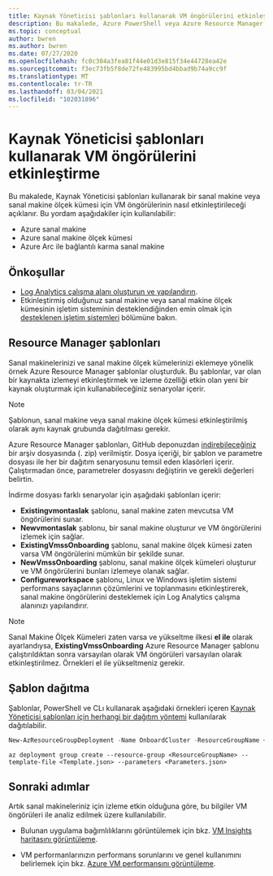 ```yaml
---
title: Kaynak Yöneticisi şablonları kullanarak VM öngörülerini etkinleştirme
description: Bu makalede, Azure PowerShell veya Azure Resource Manager şablonlarını kullanarak bir veya daha fazla Azure sanal makinesi veya sanal makine ölçek kümesi için VM öngörülerini nasıl etkinleştireceğinizi açıklanmaktadır.
ms.topic: conceptual
author: bwren
ms.author: bwren
ms.date: 07/27/2020
ms.openlocfilehash: fc0c304a3fea81f44e01d3e815f34e44728ea42e
ms.sourcegitcommit: f3ec73fb5f8de72fe483995bd4bbad9b74a9cc9f
ms.translationtype: MT
ms.contentlocale: tr-TR
ms.lasthandoff: 03/04/2021
ms.locfileid: "102031896"
---
```

# <a name="enable-vm-insights-using-resource-manager-templates"></a>Kaynak Yöneticisi şablonları kullanarak VM öngörülerini etkinleştirme
Bu makalede, Kaynak Yöneticisi şablonları kullanarak bir sanal makine veya sanal makine ölçek kümesi için VM öngörülerinin nasıl etkinleştirileceği açıklanır. Bu yordam aşağıdakiler için kullanılabilir:

- Azure sanal makine
- Azure sanal makine ölçek kümesi
- Azure Arc ile bağlantılı karma sanal makine

## <a name="prerequisites"></a>Önkoşullar

- [Log Analytics çalışma alanı oluşturun ve yapılandırın](./vminsights-configure-workspace.md). 
- Etkinleştirmiş olduğunuz sanal makine veya sanal makine ölçek kümesinin işletim sisteminin desteklendiğinden emin olmak için [desteklenen işletim sistemleri](./vminsights-enable-overview.md#supported-operating-systems) bölümüne bakın. 

## <a name="resource-manager-templates"></a>Resource Manager şablonları

Sanal makinelerinizi ve sanal makine ölçek kümelerinizi eklemeye yönelik örnek Azure Resource Manager şablonlar oluşturduk. Bu şablonlar, var olan bir kaynakta izlemeyi etkinleştirmek ve izleme özelliği etkin olan yeni bir kaynak oluşturmak için kullanabileceğiniz senaryolar içerir.

>[!NOTE]
>Şablonun, sanal makine veya sanal makine ölçek kümesi etkinleştirilmiş olarak aynı kaynak grubunda dağıtılması gerekir.


Azure Resource Manager şablonları, GitHub deponuzdan [indirebileceğiniz](https://aka.ms/VmInsightsARMTemplates) bir arşiv dosyasında (. zip) verilmiştir. Dosya içeriği, bir şablon ve parametre dosyası ile her bir dağıtım senaryosunu temsil eden klasörleri içerir. Çalıştırmadan önce, parametreler dosyasını değiştirin ve gerekli değerleri belirtin. 

İndirme dosyası farklı senaryolar için aşağıdaki şablonları içerir:

- **Existingvmontaslak** şablonu, sanal makine zaten mevcutsa VM öngörülerini sunar.
- **Newvmontaslak** şablonu, bir sanal makine oluşturur ve VM öngörülerini izlemek için sağlar.
- **ExistingVmssOnboarding** şablonu, sanal makine ölçek kümesi zaten varsa VM öngörülerini mümkün bir şekilde sunar.
- **NewVmssOnboarding** şablonu, sanal makine ölçek kümeleri oluşturur ve VM öngörülerini bunları izlemeye olanak sağlar.
- **Configureworkspace** şablonu, Linux ve Windows işletim sistemi performans sayaçlarının çözümlerini ve toplanmasını etkinleştirerek, sanal makine öngörülerini desteklemek için Log Analytics çalışma alanınızı yapılandırır.

>[!NOTE]
>Sanal Makine Ölçek Kümeleri zaten varsa ve yükseltme ilkesi **el ile** olarak ayarlandıysa, **ExistingVmssOnboarding** Azure Resource Manager şablonu çalıştırıldıktan sonra varsayılan olarak VM öngörüleri varsayılan olarak etkinleştirilmez. Örnekleri el ile yükseltmeniz gerekir.

## <a name="deploy-templates"></a>Şablon dağıtma
Şablonlar, PowerShell ve CLı kullanarak aşağıdaki örnekleri içeren [Kaynak Yöneticisi şablonları için herhangi bir dağıtım yöntemi](../../azure-resource-manager/templates/deploy-powershell.md) kullanılarak dağıtılabilir.

```powershell
New-AzResourceGroupDeployment -Name OnboardCluster -ResourceGroupName <ResourceGroupName> -TemplateFile <Template.json> -TemplateParameterFile <Parameters.json>
```


```azurecli
az deployment group create --resource-group <ResourceGroupName> --template-file <Template.json> --parameters <Parameters.json>
```



## <a name="next-steps"></a>Sonraki adımlar

Artık sanal makineleriniz için izleme etkin olduğuna göre, bu bilgiler VM öngörüleri ile analiz edilmek üzere kullanılabilir.

- Bulunan uygulama bağımlılıklarını görüntülemek için bkz. [VM Insights haritasını görüntüleme](vminsights-maps.md).

- VM performanlarınızın performans sorunlarını ve genel kullanımını belirlemek için bkz. [Azure VM performansını görüntüleme](vminsights-performance.md).